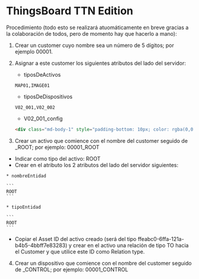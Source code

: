 # ThingsBoard TTN Edition

Procedimiento (todo esto se realizará atuomáticamente en breve gracias a la colaboración de todos, pero de momento hay que hacerlo a mano):

1. Crear un customer cuyo nombre sea un número de 5 dígitos; por ejemplo 00001.
2. Asignar a este customer los siguientes atributos del lado del servidor:
   * tiposDeActivos

    ```
    MAP01,IMAGE01
    ```
    
   * tiposDeDispositivos

    ```
    V02_001,V02_002
    ```
    
   * V02_001_config

    ```HTML
    <div class="md-body-1" style="padding-bottom: 10px; color: rgba(0,0,0,0.57);"> Alarmas</div><div class="body"> <div class="row" layout="row" layout-align="start center"> <div class="md-whiteframe-1dp" flex layout="column" style="padding-left: 5px; margin-bottom: 3px;"> <div flex layout="column"> <label class="checkbox-label">Activar alarma de cambio de estado</label> <md-checkbox ng-model="vm.attributes.alarmas.cambioDeEstado.enable" style="margin-bottom: 10px;">{{(vm.attributes.alarmas.cambioDeEstado.enable ? "value.true" : "value.false") | translate}}</md-checkbox> </div><div class="row" layout="row"> <md-input-container class="md-block" style="min-width: 100px;"> <label>Disparar al </label> <md-select ng-disabled="!vm.attributes.alarmas.cambioDeEstado.enable" ng-required="vm.attributes.alarmas.cambioDeEstado.enable" name="cambioDeEstadoTrigger" ng-model="vm.attributes.alarmas.cambioDeEstado.trigger"> <md-option value="abrir"> abrir </md-option> <md-option value="cerrar"> cerrar </md-option> </md-select> <div ng-messages="editEntityForm.cambioDeEstadoTrigger.$error"> <div ng-message="required">Este dato es obligatorio. </div></div></md-input-container> <sustituir-notificaciones class="ng-scope">cambioDeEstado</sustituir-notificaciones> </div></div></div></div><div class="body"> <div class="row" layout="row" layout-align="start center"> <div class="md-whiteframe-1dp" flex layout="column" style="padding-left: 5px; margin-bottom: 3px;"> <div flex layout="column"> <label class="checkbox-label">Activar alarma de nivel bajo de batería</label> <md-checkbox ng-model="vm.attributes.alarmas.nivelDeBateria.enable" style="margin-bottom: 10px;">{{(vm.attributes.alarmas.nivelDeBateria.enable ? "value.true" : "value.false") | translate}}</md-checkbox> </div><div class="row" layout="row"> <md-input-container flex class="md-block"> <label>Umbral (V)</label> <input type="decimal" size="10" ng-disabled="!vm.attributes.alarmas.nivelDeBateria.enable " ng-model="vm.attributes.alarmas.nivelDeBateria.umbralBateria" ng-required="vm.attributes.alarmas.nivelDeBateria.enable" > </md-input-container> <sustituir-notificaciones class="ng-scope">nivelDeBateria</sustituir-notificaciones> </div></div></div></div><div class="body"> <div class="row" layout="row" layout-align="start center"> <div class="md-whiteframe-1dp" flex layout="column" style="padding-left: 5px; margin-bottom: 3px;"> <div flex layout="column"> <label class="checkbox-label">Activar alarma de inactividad</label> <md-checkbox ng-model="vm.attributes.alarmas.inactividad.enable" style="margin-bottom: 10px;">{{(vm.attributes.alarmas.inactividad.enable ? "value.true" : "value.false") | translate}}</md-checkbox> </div><div class="row" layout="row"> <md-input-container flex class="md-block"> <label>Umbral en segundos</label> <input type="number" size="10" ng-disabled="!vm.attributes.alarmas.inactividad.enable " ng-model="vm.attributes.alarmas.inactividad.umbralInactividad" ng-required="vm.attributes.alarmas.inactividad.enable" > </md-input-container> <sustituir-notificaciones class="ng-scope">inactividad</sustituir-notificaciones> </div></div></div></div>
    ```
    
  3. Crear un activo que comience con el nombre del customer seguido de \_ROOT; por ejemplo: 00001\_ROOT
   * Indicar como tipo del activo: ROOT
   * Crear en el atributo los 2 atributos del lado del servidor siguientes:
    
    * nombreEntidad
      
    ```
    ROOT
    ```
        
    * tipoEntidad
    
    ```
    ROOT
    ```
   * Copiar el Asset ID del activo creado (será del tipo ffeabc0-6ffa-121a-b4b5-4bbff7e83283) y crear en el activo una relación de tipo TO hacia el Customer y que utilice este ID como Relation type.
      
  4. Crear un dispositivo que comience con el nombre del customer seguido de _CONTROL; por ejemplo: 00001_CONTROL

